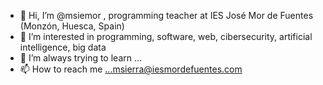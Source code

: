 - 👋 Hi, I’m @msiemor , programming teacher at IES José Mor de Fuentes (Monzón, Huesca, Spain)
- 👀 I’m interested in programming, software, web, cibersecurity, artificial intelligence, big data
- 🌱 I’m always trying to learn ...
- 📫 How to reach me ...msierra@iesmordefuentes.com

<!---
msiemor/msiemor is a ✨ special ✨ repository because its `README.md` (this file) appears on your GitHub profile.
You can click the Preview link to take a look at your changes.
--->
